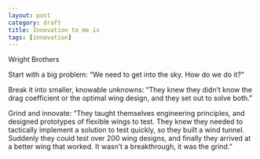```yaml
---
layout: post
category: draft
title: Innovation to me is
tags: [innovation]
---
```


<p>Wright Brothers</p>

<p>Start with a big problem: “We need to get into the sky. How do we do it?” </p>

<p>Break it into smaller, knowable unknowns: “They knew they didn’t know the drag coefficient or the optimal wing design, and they set out to solve both.” </p>

<p>Grind and innovate: “They taught themselves engineering principles, and designed prototypes of flexible wings to test. They knew they needed to tactically implement a solution to test quickly, so they built a wind tunnel. Suddenly they could test over 200 wing designs, and finally they arrived at a better wing that worked. It wasn’t a breakthrough, it was the grind.”</p>

<!-- read more -->